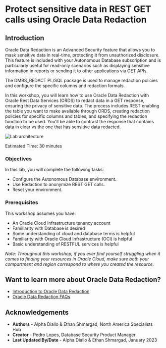 # Protect sensitive data in REST GET calls using Oracle Data Redaction

## Introduction

Oracle Data Redaction is an Advanced Security feature that allows you to mask sensitive data in real-time, protecting it from unauthorized disclosure. This feature is included with your Autonomous Database subscription and is particularly useful for read-only scenarios such as displaying sensitive information in reports or sending it to other applications via GET APIs.

The DMBS_REDACT PL/SQL package is used to manage redaction policies and configure the specific columns and redaction formats.

In this workshop, you will learn how to use Oracle Data Redaction with Oracle Rest Data Services (ORDS) to redact  data in a GET response, ensuring the privacy of sensitive data. The process includes REST enabling the table you want to make available through ORDS, creating redaction policies for specific columns and tables, and specifying the redaction function to be used. You'll be able to contrast the response that contains data in clear vs the one that has sensitive data redacted.

![Lab architecture](images/lab-architecture.png)


Estimated Time: 30 minutes

### Objectives

In this lab, you will complete the following tasks:

- Configure the Autonomous Database environment.
- Use Redaction to anonymize REST GET calls.
- Reset your environment.

### Prerequisites

This workshop assumes you have:
- An Oracle Cloud Infrastructure tenancy account
- Familiarity with Database is desired
- Some understanding of cloud and database terms is helpful
- Familiarity with Oracle Cloud Infrastructure (OCI) is helpful
- Basic understanding of RESTFUL services is helpful

*Note: Throughout this workshop, if you ever find yourself struggling when it comes to finding your resources in Oracle Cloud, make sure both your compartment and region correspond to where you created the resource.*

## Want to learn more about Oracle Data Redaction?
- [Introduction to Oracle Data Redaction](https://docs.oracle.com/en/database/oracle/oracle-database/21/asoag/introduction-to-oracle-data-redaction.html#GUID-82EA9712-387C-4D3A-BB72-F64A707C67CA)
- [Oracle Data Redaction FAQs](https://www.oracle.com/technetwork/database/options/data-masking-subsetting/learnmore/faq-security-asdr-external-3215961.pdf)

## Acknowledgements

- **Authors** - Alpha Diallo & Ethan Shmargad, North America Specialists Hub
- **Creator** - Pedro Lopes, Database Security Product Manager
- **Last Updated By/Date** - Alpha Diallo & Ethan Shmargad, January 2023